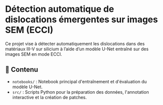 # Détection automatique de dislocations émergentes sur images SEM (ECCI)

Ce projet vise à détecter automatiquement les dislocations dans des matériaux III-V sur silicium à l’aide d’un modèle U-Net entraîné sur des images SEM en mode ECCI.

## 📁 Contenu

- `notebooks/` : Notebook principal d'entraînement et d'évaluation du modèle U-Net.
- `src/` : Scripts Python pour la préparation des données, l'annotation interactive et la création de patches.



